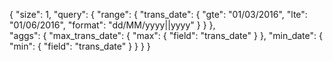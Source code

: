 {
  "size": 1,
    "query": {
        "range": {
	      "trans_date": {
	              "gte": "01/03/2016",
		              "lte": "01/06/2016",
			              "format": "dd/MM/yyyy||yyyy"
				            }
					        }
						  },  
						    "aggs": {
						        "max_trans_date": {
							      "max": {
							              "field": "trans_date"
								            }
									        },
										    "min_date": {
										          "min": {
											          "field": "trans_date"
												        }
													    }
													      }
													      }
